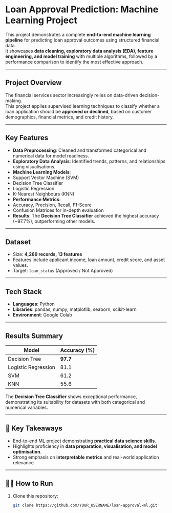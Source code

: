 # Loan Approval Prediction: Machine Learning Project

This project demonstrates a complete **end-to-end machine learning pipeline** for predicting loan approval outcomes using structured financial data.  
It showcases **data cleaning, exploratory data analysis (EDA), feature engineering, and model training** with multiple algorithms, followed by a performance comparison to identify the most effective approach.

---

##  Project Overview
The financial services sector increasingly relies on data-driven decision-making.  
This project applies supervised learning techniques to classify whether a loan application should be **approved or declined**, based on customer demographics, financial metrics, and credit history.

---

##  Key Features
-  **Data Preprocessing**: Cleaned and transformed categorical and numerical data for model readiness.  
-  **Exploratory Data Analysis**: Identified trends, patterns, and relationships using visualisations.  
-  **Machine Learning Models**:
  - Support Vector Machine (SVM)
  - Decision Tree Classifier
  - Logistic Regression
  - K-Nearest Neighbours (KNN)
-  **Performance Metrics**:
  - Accuracy, Precision, Recall, F1-Score
  - Confusion Matrices for in-depth evaluation
-  **Results**: The **Decision Tree Classifier** achieved the highest accuracy (~97.7%), outperforming other models.

---

## Dataset
- Size: **4,269 records, 13 features**  
- Features include applicant income, loan amount, credit score, and asset values.  
- Target: `loan_status` (Approved / Not Approved)

---

##  Tech Stack
- **Languages**: Python  
- **Libraries**: pandas, numpy, matplotlib, seaborn, scikit-learn  
- **Environment**: Google Colab

---

## Results Summary
| Model                  | Accuracy (%) |
|------------------------|-------------|
| Decision Tree          | **97.7**    |
| Logistic Regression    | 81.1        |
| SVM                    | 61.2        |
| KNN                    | 55.6        |

The **Decision Tree Classifier** shows exceptional performance, demonstrating its suitability for datasets with both categorical and numerical variables.

---

## 🎯 Key Takeaways
- End-to-end ML project demonstrating **practical data science skills**.  
- Highlights proficiency in **data preparation, visualisation, and model optimisation**.  
- Strong emphasis on **interpretable metrics** and real-world application relevance.

---

## 🧑‍💻 How to Run
1. Clone this repository:  
   ```bash
   git clone https://github.com/YOUR_USERNAME/loan-approval-ml.git
